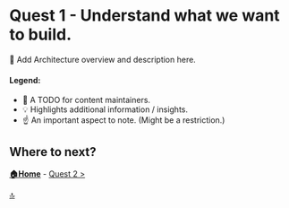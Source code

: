 # Quest 1 - Understand what we want to build.

:construction: Add Architecture overview and description here.


#### Legend:
- :construction: A TODO for content maintainers.
- :bulb: Highlights additional information / insights.
- :point_up: An important aspect to note. (Might be a restriction.)

## Where to next?

**[🏠Home](../README.md)** - [ Quest 2 >](quest2.md)

[🔝](#)
